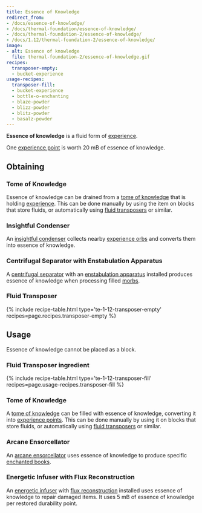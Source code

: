 ```yaml
---
title: Essence of Knowledge
redirect_from:
- /docs/essence-of-knowledge/
- /docs/thermal-foundation/essence-of-knowledge/
- /docs/thermal-foundation-2/essence-of-knowledge/
- /docs/1.12/thermal-foundation-2/essence-of-knowledge/
image:
- alt: Essence of knowledge
  file: thermal-foundation-2/essence-of-knowledge.gif
recipes:
  transposer-empty:
  - bucket-experience
usage-recipes:
  transposer-fill:
  - bucket-experience
  - bottle-o-enchanting
  - blaze-powder
  - blizz-powder
  - blitz-powder
  - basalz-powder
---
```


**Essence of knowledge** is a fluid form of
[experience](https://minecraft.wiki/w/Experience).

One [experience point](https://minecraft.wiki/w/Experience) is worth 20
mB of essence of knowledge.


Obtaining
---------

### Tome of Knowledge
Essence of knowledge can be drained from a [tome of
knowledge](../tome-of-knowledge/) that is holding
[experience](https://minecraft.wiki/w/Experience). This can be done
manually by using the item on blocks that store fluids, or automatically using
[fluid transposers](../../thermal-expansion/fluid-transposer/) or similar.

### Insightful Condenser
An [insightful condenser](../../thermal-expansion/insightful-condenser/) collects nearby
[experience orbs](https://minecraft.wiki/w/Experience) and converts them
into essence of knowledge.

### Centrifugal Separator with Enstabulation Apparatus
A [centrifugal separator](../../thermal-expansion/centrifugal-separator/) with an [enstabulation
apparatus](../../thermal-expansion/augment-enstabulation-apparatus/) installed produces essence of
knowledge when processing filled [morbs](../../thermal-expansion/morb/).

### Fluid Transposer
{% include recipe-table.html type='te-1-12-transposer-empty' recipes=page.recipes.transposer-empty %}


Usage
-----

Essence of knowledge cannot be placed as a block.

### Fluid Transposer ingredient
{% include recipe-table.html type='te-1-12-transposer-fill' recipes=page.usage-recipes.transposer-fill %}

### Tome of Knowledge
A [tome of knowledge](../tome-of-knowledge/) can be filled with essence of
knowledge, converting it into [experience
points](https://minecraft.wiki/w/Experience). This can be done manually
by using it on blocks that store fluids, or automatically using [fluid
transposers](../../thermal-expansion/fluid-transposer/) or similar.

### Arcane Ensorcellator
An [arcane ensorcellator](../../thermal-expansion/arcane-ensorcellator/) uses essence of knowledge
to produce specific [enchanted
books](https://minecraft.wiki/w/Enchanted_Book).

### Energetic Infuser with Flux Reconstruction
An [energetic infuser](../../thermal-expansion/energetic-infuser/) with [flux
reconstruction](../../thermal-expansion/augment-flux-reconstruction/) installed uses essence of
knowledge to repair damaged items. It uses 5 mB of essence of knowledge per
restored durability point.

